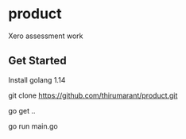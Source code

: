 # product
Xero assessment work

## Get Started

Install golang 1.14

git clone https://github.com/thirumarant/product.git

go get ..

go run main.go
